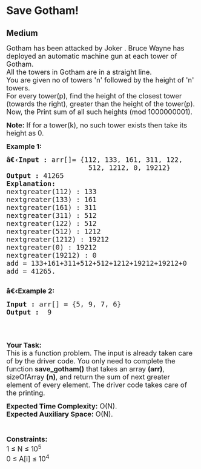 # Save Gotham!
## Medium 
<div class="problem-statement">
                <p></p><p><span style="font-size:18px">Gotham has been attacked by Joker . Bruce Wayne has deployed an automatic machine gun at each tower of Gotham.<br>
All the towers in Gotham are in a straight line.<br>
You are given no of towers 'n' followed by the height of 'n' towers.<br>
For every tower(p), find the height of the closest tower (towards the right), greater than the height of the tower(p).<br>
Now, the Print sum of all such heights (mod 1000000001).</span></p>

<p><span style="font-size:18px"><strong>Note:</strong> If for a tower(k), no such tower exists then take its height as 0.</span></p>

<p><span style="font-size:18px"><strong>Example 1:</strong></span></p>

<pre><span style="font-size:18px"><strong>â€‹Input :</strong> arr[]= {112, 133, 161, 311, 122, 
                    512, 1212, 0, 19212}
<strong>Output :</strong> 41265
<strong>Explanation:</strong>
nextgreater(112) : 133
nextgreater(133) : 161
nextgreater(161) : 311
nextgreater(311) : 512
nextgreater(122) : 512
nextgreater(512) : 1212
nextgreater(1212) : 19212
nextgreater(0) : 19212
nextgreater(19212) : 0
add = 133+161+311+512+512+1212+19212+19212+0 
add = 41265.</span></pre>

<p><br>
<span style="font-size:18px"><strong>â€‹Example 2:</strong></span></p>

<pre><span style="font-size:18px"><strong>Input :</strong> arr[] = {5, 9, 7, 6} <strong>
Output :</strong>  9

</span></pre>

<p>&nbsp;</p>

<p><span style="font-size:18px"><strong>Your Task:</strong><br>
This is a function problem. The input is already taken care of by the driver code. You only need to complete the function <strong>save_gotham()</strong> that takes an array <strong>(arr)</strong>, sizeOfArray <strong>(n)</strong>, and return the sum of next greater element of every element. The driver code takes care of the printing.</span></p>

<p><span style="font-size:18px"><strong>Expected Time Complexity:</strong>&nbsp;O(N).<br>
<strong>Expected Auxiliary Space:</strong>&nbsp;O(N).</span></p>

<p>&nbsp;</p>

<p><span style="font-size:18px"><strong>Constraints:</strong><br>
1 ≤ N ≤ 10<sup>5</sup><br>
0 ≤ A[i] ≤ 10<sup>4</sup></span></p>
 <p></p>
            </div>
